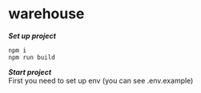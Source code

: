 # warehouse
***Set up project***
```
npm i
npm run build
```
***Start project***<br/>
First you need to set up env (you can see .env.example)
